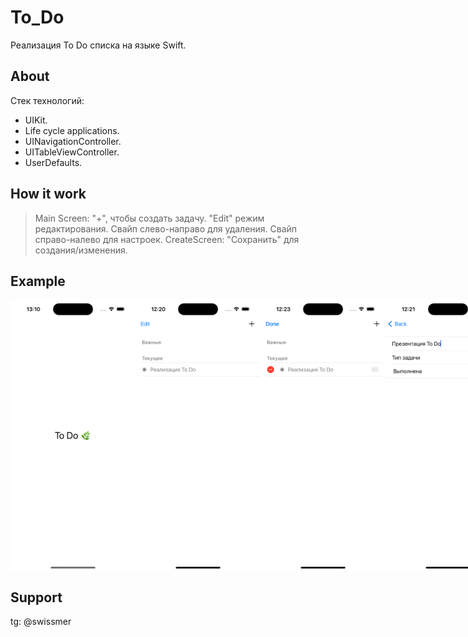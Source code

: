 # To_Do

Реализация To Do списка на языке Swift.

## About

Стек технологий:
* UIKit.
* Life cycle applications.
* UINavigationController.
* UITableViewController.
* UserDefaults.

## How it work

> Main Screen: "+", чтобы создать задачу. "Edit" режим редактирования. Cвайп слево-направо для удаления. Cвайп cправо-налево для настроек.
  CreateScreen: "Сохранить" для создания/изменения.

## Example

<div style="display: flex; justify-content: space-around;">
  <img src="./misc/images/launchScreen.png" width="200">
  <img src="./misc/images/1.png" width="200">
  <img src="./misc/images/2.png" width="200">
  <img src="./misc/images/3.png" width="200">
  <img src="./misc/images/4.png" width="200">
</div>

## Support

tg: @swissmer